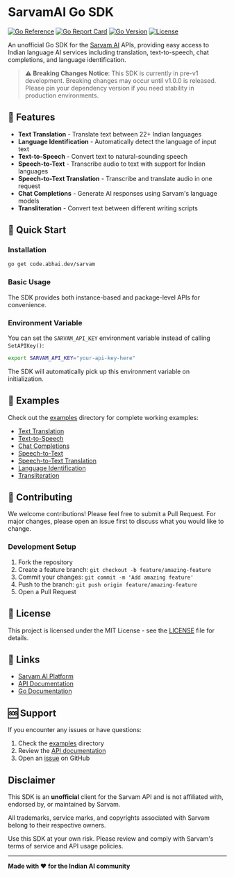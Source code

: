 # SarvamAI Go SDK

[![Go Reference](https://pkg.go.dev/badge/code.abhai.dev/sarvam.svg)](https://pkg.go.dev/code.abhai.dev/sarvam)
[![Go Report Card](https://goreportcard.com/badge/abhaikollara/sarvam)](https://goreportcard.com/report/abhaikollara/sarvam)
[![Go Version](https://img.shields.io/github/go-mod/go-version/abhaikollara/sarvam)](https://golang.org/dl/)
[![License](https://img.shields.io/badge/license-MIT-blue.svg)](LICENSE)

An unofficial Go SDK for the [Sarvam AI](https://sarvam.ai) APIs, providing easy access to Indian language AI services including translation, text-to-speech, chat completions, and language identification.

> **⚠️ Breaking Changes Notice**: This SDK is currently in pre-v1 development. Breaking changes may occur until v1.0.0 is released. Please pin your dependency version if you need stability in production environments.

## 🌟 Features

- **Text Translation** - Translate text between 22+ Indian languages
- **Language Identification** - Automatically detect the language of input text
- **Text-to-Speech** - Convert text to natural-sounding speech
- **Speech-to-Text** - Transcribe audio to text with support for Indian languages
- **Speech-to-Text Translation** - Transcribe and translate audio in one request
- **Chat Completions** - Generate AI responses using Sarvam's language models
- **Transliteration** - Convert text between different writing scripts

## 🚀 Quick Start

### Installation

```bash
go get code.abhai.dev/sarvam
```

### Basic Usage

The SDK provides both instance-based and package-level APIs for convenience.


### Environment Variable

You can set the `SARVAM_API_KEY` environment variable instead of calling `SetAPIKey()`:

```bash
export SARVAM_API_KEY="your-api-key-here"
```

The SDK will automatically pick up this environment variable on initialization.

## 📖 Examples

Check out the [examples](./examples) directory for complete working examples:

- [Text Translation](./examples/text/translate.go)
- [Text-to-Speech](./examples/texttospeech/main.go)
- [Chat Completions](./examples/chatcompletions/chatcompletion.go)
- [Speech-to-Text](./examples/speechtotext/main.go)
- [Speech-to-Text Translation](./examples/speechtotexttranslate/main.go)
- [Language Identification](./examples/languageidentification/main.go)
- [Transliteration](./examples/transliteratetext/main.go)


## 🤝 Contributing

We welcome contributions! Please feel free to submit a Pull Request. For major changes, please open an issue first to discuss what you would like to change.

### Development Setup

1. Fork the repository
2. Create a feature branch: `git checkout -b feature/amazing-feature`
3. Commit your changes: `git commit -m 'Add amazing feature'`
4. Push to the branch: `git push origin feature/amazing-feature`
5. Open a Pull Request

## 📄 License

This project is licensed under the MIT License - see the [LICENSE](LICENSE) file for details.

## 🔗 Links

- [Sarvam AI Platform](https://sarvam.ai)
- [API Documentation](https://docs.sarvam.ai)
- [Go Documentation](https://pkg.go.dev/code.abhai.dev/sarvam)

## 🆘 Support

If you encounter any issues or have questions:

1. Check the [examples](./examples) directory
2. Review the [API documentation](https://docs.sarvam.ai)
3. Open an [issue](https://github.com/abhaikollara/sarvam-go/issues) on GitHub

## Disclaimer

This SDK is an **unofficial** client for the Sarvam API and is not affiliated with, endorsed by, or maintained by Sarvam.

All trademarks, service marks, and copyrights associated with Sarvam belong to their respective owners.

Use this SDK at your own risk. Please review and comply with Sarvam's terms of service and API usage policies.

---

**Made with ❤️ for the Indian AI community** 
